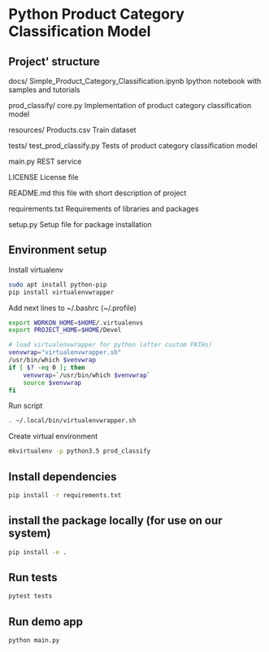 Python Product Category Classification Model
============================================

## Project' structure ##

docs/
    Simple_Product_Category_Classification.ipynb    Ipython notebook with samples and tutorials

prod_classify/
    core.py                                         Implementation of product category classification model

resources/
    Products.csv                                    Train dataset

tests/
    test_prod_classify.py                           Tests of product category classification model

main.py                 REST service

LICENSE                 License file

README.md               this file with short description of project

requirements.txt        Requirements of libraries and packages

setup.py                Setup file for package installation

## Environment setup ##

Install virtualenv

```bash
sudo apt install python-pip
pip install virtualenvwrapper
```

Add next lines to ~/.bashrc (~/.profile)

```bash
export WORKON_HOME=$HOME/.virtualenvs
export PROJECT_HOME=$HOME/Devel

# load virtualenvwrapper for python (after custom PATHs)
venvwrap="virtualenvwrapper.sh"
/usr/bin/which $venvwrap
if [ $? -eq 0 ]; then
    venvwrap=`/usr/bin/which $venvwrap`
    source $venvwrap
fi
```

Run script

```bash
. ~/.local/bin/virtualenvwrapper.sh
```

Create virtual environment

```bash
mkvirtualenv -p python3.5 prod_classify
```

## Install dependencies ##

```bash
pip install -r requirements.txt
```

## install the package locally (for use on our system) ##

```bash
pip install -e .
```

## Run tests ##

```bash
pytest tests
```

## Run demo app ##

```bash
python main.py
```